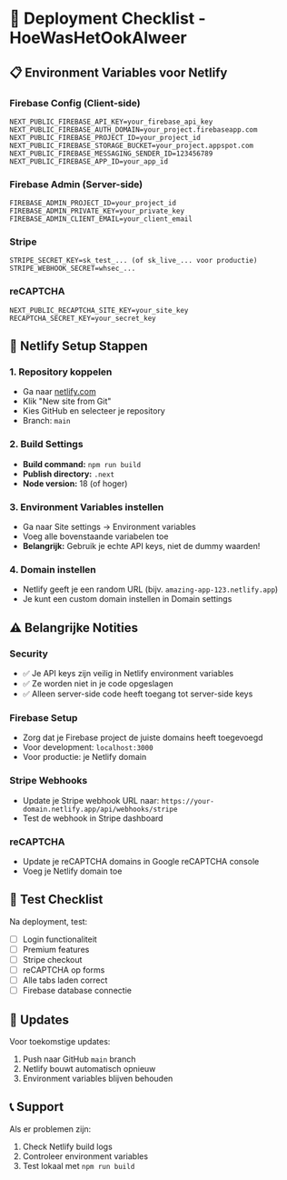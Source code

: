# 🚀 Deployment Checklist - HoeWasHetOokAlweer

## 📋 Environment Variables voor Netlify

### Firebase Config (Client-side)
```
NEXT_PUBLIC_FIREBASE_API_KEY=your_firebase_api_key
NEXT_PUBLIC_FIREBASE_AUTH_DOMAIN=your_project.firebaseapp.com
NEXT_PUBLIC_FIREBASE_PROJECT_ID=your_project_id
NEXT_PUBLIC_FIREBASE_STORAGE_BUCKET=your_project.appspot.com
NEXT_PUBLIC_FIREBASE_MESSAGING_SENDER_ID=123456789
NEXT_PUBLIC_FIREBASE_APP_ID=your_app_id
```

### Firebase Admin (Server-side)
```
FIREBASE_ADMIN_PROJECT_ID=your_project_id
FIREBASE_ADMIN_PRIVATE_KEY=your_private_key
FIREBASE_ADMIN_CLIENT_EMAIL=your_client_email
```

### Stripe
```
STRIPE_SECRET_KEY=sk_test_... (of sk_live_... voor productie)
STRIPE_WEBHOOK_SECRET=whsec_...
```

### reCAPTCHA
```
NEXT_PUBLIC_RECAPTCHA_SITE_KEY=your_site_key
RECAPTCHA_SECRET_KEY=your_secret_key
```

## 🔧 Netlify Setup Stappen

### 1. Repository koppelen
- Ga naar [netlify.com](https://netlify.com)
- Klik "New site from Git"
- Kies GitHub en selecteer je repository
- Branch: `main`

### 2. Build Settings
- **Build command:** `npm run build`
- **Publish directory:** `.next`
- **Node version:** 18 (of hoger)

### 3. Environment Variables instellen
- Ga naar Site settings → Environment variables
- Voeg alle bovenstaande variabelen toe
- **Belangrijk:** Gebruik je echte API keys, niet de dummy waarden!

### 4. Domain instellen
- Netlify geeft je een random URL (bijv. `amazing-app-123.netlify.app`)
- Je kunt een custom domain instellen in Domain settings

## ⚠️ Belangrijke Notities

### Security
- ✅ Je API keys zijn veilig in Netlify environment variables
- ✅ Ze worden niet in je code opgeslagen
- ✅ Alleen server-side code heeft toegang tot server-side keys

### Firebase Setup
- Zorg dat je Firebase project de juiste domains heeft toegevoegd
- Voor development: `localhost:3000`
- Voor productie: je Netlify domain

### Stripe Webhooks
- Update je Stripe webhook URL naar: `https://your-domain.netlify.app/api/webhooks/stripe`
- Test de webhook in Stripe dashboard

### reCAPTCHA
- Update je reCAPTCHA domains in Google reCAPTCHA console
- Voeg je Netlify domain toe

## 🧪 Test Checklist

Na deployment, test:
- [ ] Login functionaliteit
- [ ] Premium features
- [ ] Stripe checkout
- [ ] reCAPTCHA op forms
- [ ] Alle tabs laden correct
- [ ] Firebase database connectie

## 🔄 Updates

Voor toekomstige updates:
1. Push naar GitHub `main` branch
2. Netlify bouwt automatisch opnieuw
3. Environment variables blijven behouden

## 📞 Support

Als er problemen zijn:
1. Check Netlify build logs
2. Controleer environment variables
3. Test lokaal met `npm run build`
